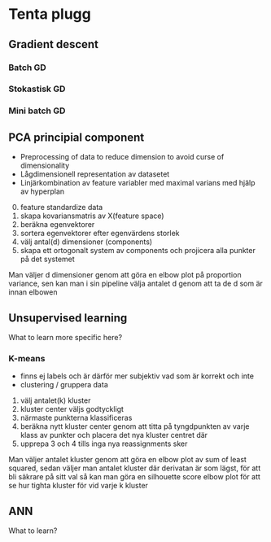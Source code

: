 # Tenta plugg

## Gradient descent

### Batch GD

### Stokastisk GD

### Mini batch GD

## PCA principial component

- Preprocessing of data to reduce dimension to avoid curse of dimensionality
- Lågdimensionell representation av datasetet
- Linjärkombination av feature variabler med maximal varians med hjälp av hyperplan

0. feature standardize data
1. skapa kovariansmatris av X(feature space)
2. beräkna egenvektorer
3. sortera egenvektorer efter egenvärdens storlek
4. välj antal(d) dimensioner (components)
5. skapa ett ortogonalt system av components och projicera alla punkter på det systemet

Man väljer d dimensioner genom att göra en elbow plot på proportion variance, sen kan man i sin pipeline välja antalet d genom att ta de d som är innan elbowen

## Unsupervised learning

What to learn more specific here?

### K-means

- finns ej labels och är därför mer subjektiv vad som är korrekt och inte
- clustering / gruppera data

1. välj antalet(k) kluster
2. kluster center väljs godtyckligt
3. närmaste punkterna klassificeras
4. beräkna nytt kluster center genom att titta på tyngdpunkten av varje klass av punkter och placera det nya kluster centret där
5. upprepa 3 och 4 tills inga nya reassignments sker

Man väljer antalet kluster genom att göra en elbow plot av sum of least squared, sedan väljer man antalet kluster där derivatan är som lägst, för att bli säkrare på sitt val så kan man göra en silhouette score elbow plot för att se hur tighta kluster för vid varje k kluster

## ANN

What to learn?
